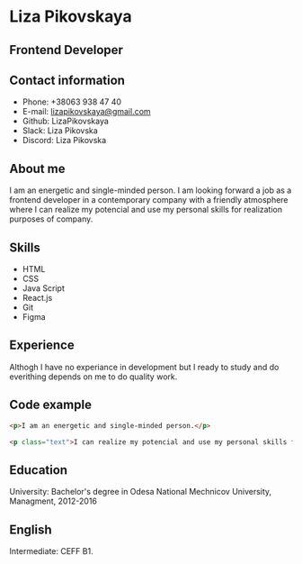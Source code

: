 # Liza Pikovskaya

## Frontend Developer

## Contact information
* Phone: +38063 938 47 40
* E-mail: lizapikovskaya@gmail.com
* Github: LizaPikovskaya
* Slack: Liza Pikovska
* Discord: Liza Pikovska

## About me 
I am an energetic and single-minded person. I am looking forward a job as a frontend developer in a contemporary company with a friendly atmosphere where I can realize my potencial and use my personal skills for realization purposes of company. 

## Skills
* HTML
* CSS
* Java Script
* React.js
* Git
* Figma

## Experience
Althogh I have no experiance in development but I ready to study and do everithing depends on me to do quality work.

## Code example
```html
<p>I am an energetic and single-minded person.</p>

<p class="text">I can realize my potencial and use my personal skills for realization purposes of company. </p>
```

## Education
University: Bachelor's degree in Odesa National Mechnicov University, Managment, 2012-2016

## English
Intermediate: CEFF B1. 

